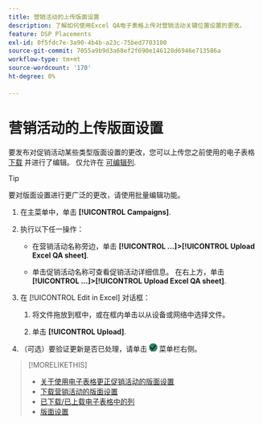 ```yaml
---
title: 营销活动的上传版面设置
description: 了解如何使用Excel QA电子表格上传对营销活动关键位置设置的更改。
feature: DSP Placements
exl-id: 0f5fdc7e-3a90-4b4b-a23c-75bed7703100
source-git-commit: 7055a9b9d3a68ef2f690e146128d6946e713586a
workflow-type: tm+mt
source-wordcount: '170'
ht-degree: 0%

---
```


# 营销活动的上传版面设置

要发布对促销活动某些类型版面设置的更改，您可以上传您之前使用的电子表格 [下载](qa-sheet-download.md) 并进行了编辑。 仅允许在 [可编辑列](qa-sheet-columns.md).

>[!TIP]
>
>要对版面设置进行更广泛的更改，请使用批量编辑功能。<!-- add link once we have help on it -->

1. 在主菜单中，单击 **[!UICONTROL Campaigns]**.

1. 执行以下任一操作：

   * 在营销活动名称旁边，单击 **[!UICONTROL ...]>[!UICONTROL Upload Excel QA sheet]**.

   * 单击促销活动名称可查看促销活动详细信息。 在右上方，单击 **[!UICONTROL ...]>[!UICONTROL Upload Excel QA sheet]**.

1. 在 [!UICONTROL Edit in Excel] 对话框：

   1. 将文件拖放到框中，或在框内单击以从设备或网络中选择文件。

   1. 单击 **[!UICONTROL Upload]**.

1. （可选）要验证更新是否已处理，请单击 ![作业](/help/dsp/assets/downloads.png) 菜单栏右侧。

>[!MORELIKETHIS]
>
>* [关于使用电子表格更正促销活动的版面设置](qa-about.md)
>* [下载营销活动的版面设置](qa-sheet-download.md)
>* [已下载/已上载电子表格中的列](qa-sheet-columns.md)
>* [版面设置](/help/dsp/campaign-management/placements/placement-settings.md)

